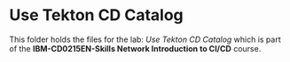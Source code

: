 # Use Tekton CD Catalog

This folder holds the files for the lab: _Use Tekton CD Catalog_ which is part of the **IBM-CD0215EN-Skills Network Introduction to CI/CD** course.
